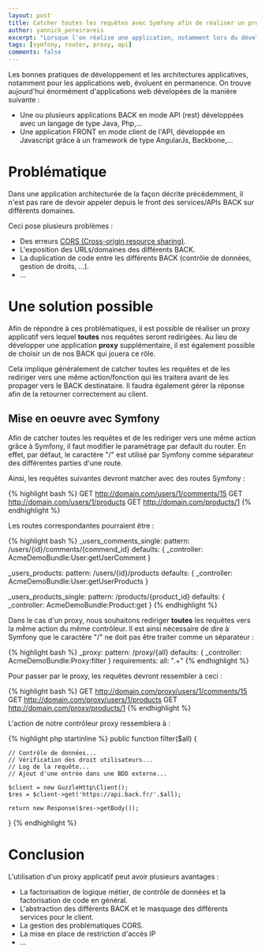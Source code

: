 ```yaml
---
layout: post
title: Catcher toutes les requêtes avec Symfony afin de réaliser un proxy applicatif
author: yannick_pereirareis
excerpt: "Lorsque l'on réalise une application, notamment lors du développement d'API ou avec l'utilisation de Framework Javascript, il arrive souvent que l'on soit obligé de réaliser un proxy à travers une application backend (pour éviter les erreurs CORS par exemple)"
tags: [symfony, router, proxy, api]
comments: false
---
```


Les bonnes pratiques de développement et les architectures applicatives, notamment pour les applications web, évoluent en permanence.
On trouve aujourd'hui énormément d'applications web dévelopées de la manière suivante :

* Une ou plusieurs applications BACK en mode API (rest) développées avec un langage de type Java, Php,...
* Une application FRONT en mode client de l'API, développée en Javascript grâce à un framework de type AngularJs, Backbone,...


# Problématique

Dans une application architecturée de la façon décrite précédemment, il n'est pas rare de devoir appeler depuis le front des services/APIs BACK sur différents domaines.

Ceci pose plusieurs problèmes :

* Des erreurs [CORS (Cross-origin resource sharing)](https://en.wikipedia.org/wiki/Cross-origin_resource_sharing).
* L'exposition des URLs/domaines des différents BACK.
* La duplication de code entre les différents BACK (contrôle de données, gestion de droits, ...).
* ...


# Une solution possible

Afin de répondre à ces problématiques, il est possible de réaliser un proxy applicatif vers lequel **toutes** nos requêtes seront redirigées.
Au lieu de développer une application **proxy** supplémentaire, il est également possible de choisir un de nos BACK qui jouera ce rôle.

Cela implique généralement de catcher toutes les requêtes et de les rediriger vers une même action/fonction qui les traitera avant de les propager vers le BACK destinataire.
Il faudra également gérer la réponse afin de la retourner correctement au client.


## Mise en oeuvre avec Symfony

Afin de catcher toutes les requêtes et de les rediriger vers une même action grâce à Symfony, il faut modifier le paramétrage par default du router.
En effet, par défaut, le caractère "/" est utilisé par Symfony comme séparateur des différentes parties d'une route.

Ainsi, les requêtes suivantes devront matcher avec des routes Symfony :

{% highlight bash %}
GET http://domain.com/users/1/comments/15
GET http://domain.com/users/1/products
GET http://domain.com/products/1
{% endhighlight %}

Les routes correspondantes pourraient être :

{% highlight bash %}
_users_comments_single:
    pattern: /users/{id}/comments/{commend_id}
    defaults: { _controller: AcmeDemoBundle:User:getUserComment }
    
_users_products:
    pattern: /users/{id}/products
    defaults: { _controller: AcmeDemoBundle:User:getUserProducts }
    
_users_products_single:
    pattern: /products/{product_id}
    defaults: { _controller: AcmeDemoBundle:Product:get }
{% endhighlight %}

Dans le cas d'un proxy, nous souhaitons rediriger **toutes** les requêtes vers la même action du même contrôleur.
Il est ainsi nécessaire de dire à Symfony que le caractère "/" ne doit pas être traiter comme un séparateur :

{% highlight bash %}
_proxy:
    pattern: /proxy/{all}
    defaults: { _controller: AcmeDemoBundle:Proxy:filter }
    requirements:
        all: ".+"
{% endhighlight %}

Pour passer par le proxy, les requêtes devront ressembler à ceci :

{% highlight bash %}
GET http://domain.com/proxy/users/1/comments/15
GET http://domain.com/proxy/users/1/products
GET http://domain.com/proxy/products/1
{% endhighlight %}

L'action de notre contrôleur proxy ressemblera à :

{% highlight php startinline %}
public function filter($all) {

    // Contrôle de données...
    // Vérification des droit utilisateurs...
    // Log de la requête...
    // Ajout d'une entrée dans une BDD externe...

    $client = new GuzzleHttp\Client();
    $res = $client->get('https://api.back.fr/'.$all);
    
    return new Response($res->getBody());
}
{% endhighlight %}

# Conclusion

L'utilisation d'un proxy applicatif peut avoir plusieurs avantages :

* La factorisation de logique métier, de contrôle de données et la factorisation de code en général.
* L'abstraction des différents BACK et le masquage des différents services pour le client.
* La gestion des problématiques CORS.
* La mise en place de restriction d'accès IP
* ...